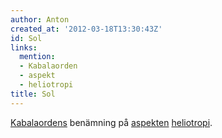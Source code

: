 ```yaml
---
author: Anton
created_at: '2012-03-18T13:30:43Z'
id: Sol
links:
  mention:
  - Kabalaorden
  - aspekt
  - heliotropi
title: Sol
---
```


[Kabalaordens] benämning på [aspekten][] [heliotropi].

  [Kabalaordens]: Kabalaorden
  [aspekten]: aspekt
  [heliotropi]: heliotropi
